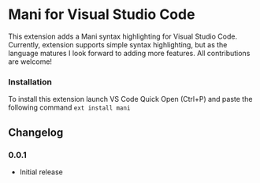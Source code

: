 # Mani for Visual Studio Code

This extension adds a Mani syntax highlighting for Visual Studio Code. Currently, extension
supports simple syntax highlighting, but as the language matures I look forward to adding more features.
All contributions are welcome!

### Installation
To install this extension launch VS Code Quick Open (Ctrl+P) and paste the following command `ext install mani`

## Changelog

### 0.0.1
 * Initial release
